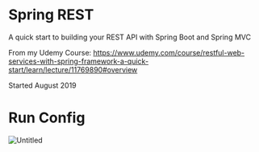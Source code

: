 # Spring REST

A quick start to building your REST API with Spring Boot and Spring MVC

From my Udemy Course:  https://www.udemy.com/course/restful-web-services-with-spring-framework-a-quick-start/learn/lecture/11769890#overview

Started August 2019

# Run Config

![Untitled](https://user-images.githubusercontent.com/20191662/63378932-24fde400-c38b-11e9-9985-812f7cc55438.png)

